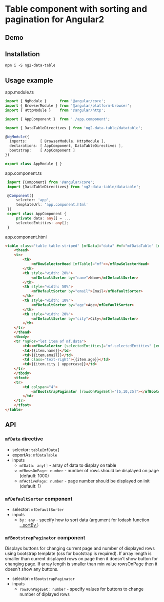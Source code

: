 # Table component with sorting and pagination for Angular2

## Demo

## Installation

```
npm i -S ng2-data-table
```

## Usage example

app.module.ts
```typescript
import { NgModule }      from '@angular/core';
import { BrowserModule } from '@angular/platform-browser';
import { HttpModule }    from '@angular/http';

import { AppComponent }  from './app.component';

import { DataTableDirectives } from 'ng2-data-table/datatable';

@NgModule({
  imports:      [ BrowserModule, HttpModule ],
  declarations: [ AppComponent, DataTableDirectives ],
  bootstrap:    [ AppComponent ]
})

export class AppModule { }

```

app.component.ts
```typescript
 import {Component} from '@angular/core';
 import {DataTableDirectives} from 'ng2-data-table/datatable';

 @Component({
     selector: 'app',
     templateUrl: 'app.component.html'
 })
 export class AppComponent {
     private data: any[] = ...
     selectedEntities: any[];
 }
```

app.component.html
```html
<table class="table table-striped" [mfData]="data" #mf="mfDataTable" [mfRowsOnPage]="5"  (mfSelectedEntities)="setSelectedEntities($event)">
    <thead>
    <tr>
        <th>
            <mfRowSelectorHead [mfTable]="mf"></mfRowSelectorHead>
        </th>
        <th style="width: 20%">
            <mfDefaultSorter by="name">Name</mfDefaultSorter>
        </th>
        <th style="width: 50%">
            <mfDefaultSorter by="email">Email</mfDefaultSorter>
        </th>
        <th style="width: 10%">
            <mfDefaultSorter by="age">Age</mfDefaultSorter>
        </th>
        <th style="width: 20%">
            <mfDefaultSorter by="city">City</mfDefaultSorter>
        </th>
    </tr>
    </thead>
    <tbody>
    <tr *ngFor="let item of mf.data">
        <td><mfRowSelector [selectedEntities]="mf.selectedEntities" [entity]="item" (selectEntity)="mf.addRemoveSelectedEntity($event)"></mfRowSelector></td>
        <td>{{item.name}}</td>
        <td>{{item.email}}</td>
        <td class="text-right">{{item.age}}</td>
        <td>{{item.city | uppercase}}</td>
    </tr>
    </tbody>
    <tfoot>
    <tr>
        <td colspan="4">
            <mfBootstrapPaginator [rowsOnPageSet]="[5,10,25]"></mfBootstrapPaginator>
        </td>
    </tr>
    </tfoot>
</table>
```

## API

### `mfData` directive

 - selector: `table[mfData]`
 - exportAs: `mfDataTable`
 - inputs
   - `mfData: any[]` - array of data to display on table
   - `mfRowsOnPage: number` - number of rows should be displayed on page (default: 1000)
   - `mfActivePage: number` - page number should be displayed on init (default: 1)

### `mfDefaultSorter` component

 - selector: `mfDefaultSorter`
 - inputs
   - `by: any` - specify how to sort data (argument for lodash function [_.sortBy ](https://lodash.com/docs#sortBy))

### `mfBootstrapPaginator` component
Displays buttons for changing current page and number of displayed rows using bootstrap template (css for bootstrap is required). If array length is smaller than current displayed rows on page then it doesn't show button for changing page. If array length is smaller than min value rowsOnPage then it doesn't show any buttons.

 - selector: `mfBootstrapPaginator`
 - inputs
   - `rowsOnPageSet: number` - specify values for buttons to change number of diplayed rows

